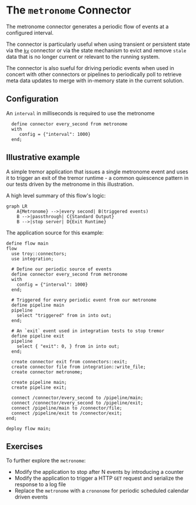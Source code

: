 # The `metronome` Connector

The metronome connector generates a periodic flow of events at a configured interval.

The connector is particularly useful when using transient or persistent state via the
[`kv`](./kv) connector or via the state mechanism to evict and remove `stale` data
that is no longer current or relevant to the running system.

The connector is also sueful for driving periodic events when used in concert with
other connectors or pipelines to periodically poll to retrieve meta data updates to
merge with in-memory state in the current solution. 

## Configuration

An `interval` in milliseconds is required to use the metronome

```troy
  define connector every_second from metronome
  with
     config = {"interval": 1000}
  end;
```

## Illustrative example

A simple tremor application that issues a single metronome event and uses it to
trigger an exit of the tremor runtime - a common quiescence pattern in our tests
driven by the metronome in this illustration.

A high level summary of this flow's logic:

```mermaid
graph LR
    A{Metronome} -->|every second| B(triggered events)
    B -->|passthrough| C{Standard Output}
    B -->|stop server| D{Exit Runtime}
```

The application source for this example:

```troy
define flow main
flow
  use troy::connectors;
  use integration;

  # Define our periodic source of events
  define connector every_second from metronome
  with
    config = {"interval": 1000}
  end;
 
  # Triggered for every periodic event from our metronome 
  define pipeline main
  pipeline
    select "triggered" from in into out;
  end;

  # An `exit` event used in integration tests to stop tremor
  define pipeline exit
  pipeline    
    select { "exit": 0, } from in into out;
  end;

  create connector exit from connectors::exit;
  create connector file from integration::write_file;
  create connector metronome;

  create pipeline main;
  create pipeline exit;

  connect /connector/every_second to /pipeline/main;
  connect /connector/every_second to /pipeline/exit;
  connect /pipeline/main to /connector/file;
  connect /pipeline/exit to /connector/exit;
end;

deploy flow main;
```

## Exercises

To further explore the `metronome`:

* Modify the application to stop after N events by introducing a counter
* Modify the application to trigger a HTTP `GET` request and serialize the response to a log file
* Replace the `metronome` with a `crononome` for periodic scheduled calendar driven events
